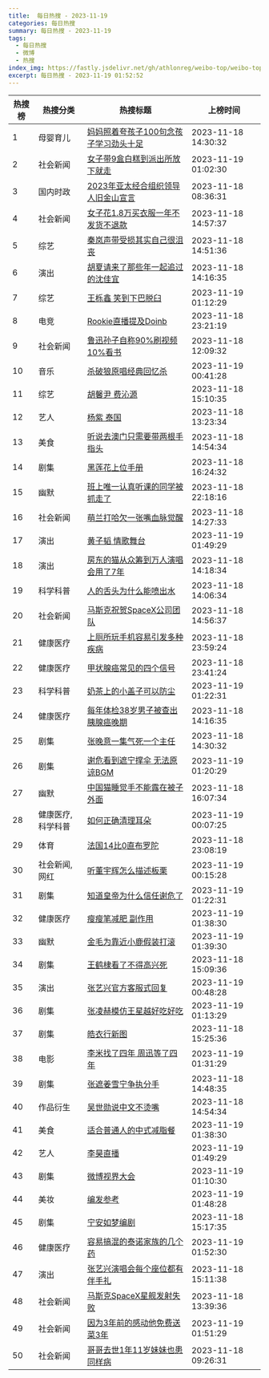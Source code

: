 ```yaml
---
title:  每日热搜 - 2023-11-19
categories: 每日热搜
summary: 每日热搜 - 2023-11-19
tags:
  - 每日热搜
  - 微博
  - 热搜
index_img: https://fastly.jsdelivr.net/gh/athlonreg/weibo-top/weibo-top.jpeg
excerpt: 每日热搜 - 2023-11-19 01:52:52
---
```


| 热搜榜 | 热搜分类 | 热搜标题 | 上榜时间 |
| --- | --- | --- | --- |
| 1 | 母婴育儿 | [妈妈照着夸孩子100句念孩子学习劲头十足](https://s.weibo.com/weibo%3Fq%3D%2523%E5%A6%88%E5%A6%88%E7%85%A7%E7%9D%80%E5%A4%B8%E5%AD%A9%E5%AD%90100%E5%8F%A5%E5%BF%B5%E5%AD%A9%E5%AD%90%E5%AD%A6%E4%B9%A0%E5%8A%B2%E5%A4%B4%E5%8D%81%E8%B6%B3%2523) | 2023-11-18 14:30:32 | 
| 2 | 社会新闻 | [女子带9盒白糕到派出所放下就走](https://s.weibo.com/weibo%3Fq%3D%2523%E5%A5%B3%E5%AD%90%E5%B8%A69%E7%9B%92%E7%99%BD%E7%B3%95%E5%88%B0%E6%B4%BE%E5%87%BA%E6%89%80%E6%94%BE%E4%B8%8B%E5%B0%B1%E8%B5%B0%2523) | 2023-11-19 01:02:30 | 
| 3 | 国内时政 | [2023年亚太经合组织领导人旧金山宣言](https://s.weibo.com/weibo%3Fq%3D%25232023%E5%B9%B4%E4%BA%9A%E5%A4%AA%E7%BB%8F%E5%90%88%E7%BB%84%E7%BB%87%E9%A2%86%E5%AF%BC%E4%BA%BA%E6%97%A7%E9%87%91%E5%B1%B1%E5%AE%A3%E8%A8%80%2523) | 2023-11-18 08:36:31 | 
| 4 | 社会新闻 | [女子花1.8万买衣服一年不发货不退款](https://s.weibo.com/weibo%3Fq%3D%2523%E5%A5%B3%E5%AD%90%E8%8A%B11.8%E4%B8%87%E4%B9%B0%E8%A1%A3%E6%9C%8D%E4%B8%80%E5%B9%B4%E4%B8%8D%E5%8F%91%E8%B4%A7%E4%B8%8D%E9%80%80%E6%AC%BE%2523) | 2023-11-18 14:57:37 | 
| 5 | 综艺 | [秦岚声带受损其实自己很沮丧](https://s.weibo.com/weibo%3Fq%3D%2523%E7%A7%A6%E5%B2%9A%E5%A3%B0%E5%B8%A6%E5%8F%97%E6%8D%9F%E5%85%B6%E5%AE%9E%E8%87%AA%E5%B7%B1%E5%BE%88%E6%B2%AE%E4%B8%A7%2523) | 2023-11-18 14:51:36 | 
| 6 | 演出 | [胡夏请来了那些年一起追过的沈佳宜](https://s.weibo.com/weibo%3Fq%3D%2523%E8%83%A1%E5%A4%8F%E8%AF%B7%E6%9D%A5%E4%BA%86%E9%82%A3%E4%BA%9B%E5%B9%B4%E4%B8%80%E8%B5%B7%E8%BF%BD%E8%BF%87%E7%9A%84%E6%B2%88%E4%BD%B3%E5%AE%9C%2523) | 2023-11-18 14:16:35 | 
| 7 | 综艺 | [王栎鑫 笑到下巴脱臼](https://s.weibo.com/weibo%3Fq%3D%2523%E7%8E%8B%E6%A0%8E%E9%91%AB%20%E7%AC%91%E5%88%B0%E4%B8%8B%E5%B7%B4%E8%84%B1%E8%87%BC%2523) | 2023-11-19 01:12:29 | 
| 8 | 电竞 | [Rookie直播提及Doinb](https://s.weibo.com/weibo%3Fq%3D%2523Rookie%E7%9B%B4%E6%92%AD%E6%8F%90%E5%8F%8ADoinb%2523) | 2023-11-18 23:21:19 | 
| 9 | 社会新闻 | [鲁迅孙子自称90%刷视频10%看书](https://s.weibo.com/weibo%3Fq%3D%2523%E9%B2%81%E8%BF%85%E5%AD%99%E5%AD%90%E8%87%AA%E7%A7%B090%25%E5%88%B7%E8%A7%86%E9%A2%9110%25%E7%9C%8B%E4%B9%A6%2523) | 2023-11-18 12:09:32 | 
| 10 | 音乐 | [杀破狼原唱经典回忆杀](https://s.weibo.com/weibo%3Fq%3D%2523%E6%9D%80%E7%A0%B4%E7%8B%BC%E5%8E%9F%E5%94%B1%E7%BB%8F%E5%85%B8%E5%9B%9E%E5%BF%86%E6%9D%80%2523) | 2023-11-19 00:41:28 | 
| 11 | 综艺 | [胡馨尹 费沁源](https://s.weibo.com/weibo%3Fq%3D%2523%E8%83%A1%E9%A6%A8%E5%B0%B9%20%E8%B4%B9%E6%B2%81%E6%BA%90%2523) | 2023-11-18 15:10:35 | 
| 12 | 艺人 | [杨紫 泰国](https://s.weibo.com/weibo%3Fq%3D%2523%E6%9D%A8%E7%B4%AB%20%E6%B3%B0%E5%9B%BD%2523) | 2023-11-18 13:23:34 | 
| 13 | 美食 | [听说去澳门只需要带两根手指头](https://s.weibo.com/weibo%3Fq%3D%2523%E5%90%AC%E8%AF%B4%E5%8E%BB%E6%BE%B3%E9%97%A8%E5%8F%AA%E9%9C%80%E8%A6%81%E5%B8%A6%E4%B8%A4%E6%A0%B9%E6%89%8B%E6%8C%87%E5%A4%B4%2523) | 2023-11-18 14:54:34 | 
| 14 | 剧集 | [黑莲花上位手册](https://s.weibo.com/weibo%3Fq%3D%2523%E9%BB%91%E8%8E%B2%E8%8A%B1%E4%B8%8A%E4%BD%8D%E6%89%8B%E5%86%8C%2523) | 2023-11-18 16:24:32 | 
| 15 | 幽默 | [班上唯一认真听课的同学被抓走了](https://s.weibo.com/weibo%3Fq%3D%2523%E7%8F%AD%E4%B8%8A%E5%94%AF%E4%B8%80%E8%AE%A4%E7%9C%9F%E5%90%AC%E8%AF%BE%E7%9A%84%E5%90%8C%E5%AD%A6%E8%A2%AB%E6%8A%93%E8%B5%B0%E4%BA%86%2523) | 2023-11-18 22:18:16 | 
| 16 | 社会新闻 | [萌兰打哈欠一张嘴血脉觉醒](https://s.weibo.com/weibo%3Fq%3D%2523%E8%90%8C%E5%85%B0%E6%89%93%E5%93%88%E6%AC%A0%E4%B8%80%E5%BC%A0%E5%98%B4%E8%A1%80%E8%84%89%E8%A7%89%E9%86%92%2523) | 2023-11-18 14:27:33 | 
| 17 | 演出 | [黄子韬 情歌舞台](https://s.weibo.com/weibo%3Fq%3D%2523%E9%BB%84%E5%AD%90%E9%9F%AC%20%E6%83%85%E6%AD%8C%E8%88%9E%E5%8F%B0%2523) | 2023-11-19 01:49:29 | 
| 18 | 演出 | [房东的猫从众筹到万人演唱会用了7年](https://s.weibo.com/weibo%3Fq%3D%2523%E6%88%BF%E4%B8%9C%E7%9A%84%E7%8C%AB%E4%BB%8E%E4%BC%97%E7%AD%B9%E5%88%B0%E4%B8%87%E4%BA%BA%E6%BC%94%E5%94%B1%E4%BC%9A%E7%94%A8%E4%BA%867%E5%B9%B4%2523) | 2023-11-18 14:18:34 | 
| 19 | 科学科普 | [人的舌头为什么能喷出水](https://s.weibo.com/weibo%3Fq%3D%2523%E4%BA%BA%E7%9A%84%E8%88%8C%E5%A4%B4%E4%B8%BA%E4%BB%80%E4%B9%88%E8%83%BD%E5%96%B7%E5%87%BA%E6%B0%B4%2523) | 2023-11-18 14:06:34 | 
| 20 | 社会新闻 | [马斯克祝贺SpaceX公司团队](https://s.weibo.com/weibo%3Fq%3D%2523%E9%A9%AC%E6%96%AF%E5%85%8B%E7%A5%9D%E8%B4%BASpaceX%E5%85%AC%E5%8F%B8%E5%9B%A2%E9%98%9F%2523) | 2023-11-18 14:56:37 | 
| 21 | 健康医疗 | [上厕所玩手机容易引发多种疾病](https://s.weibo.com/weibo%3Fq%3D%2523%E4%B8%8A%E5%8E%95%E6%89%80%E7%8E%A9%E6%89%8B%E6%9C%BA%E5%AE%B9%E6%98%93%E5%BC%95%E5%8F%91%E5%A4%9A%E7%A7%8D%E7%96%BE%E7%97%85%2523) | 2023-11-18 23:59:24 | 
| 22 | 健康医疗 | [甲状腺癌常见的四个信号](https://s.weibo.com/weibo%3Fq%3D%2523%E7%94%B2%E7%8A%B6%E8%85%BA%E7%99%8C%E5%B8%B8%E8%A7%81%E7%9A%84%E5%9B%9B%E4%B8%AA%E4%BF%A1%E5%8F%B7%2523) | 2023-11-18 23:41:24 | 
| 23 | 科学科普 | [奶茶上的小盖子可以防尘](https://s.weibo.com/weibo%3Fq%3D%2523%E5%A5%B6%E8%8C%B6%E4%B8%8A%E7%9A%84%E5%B0%8F%E7%9B%96%E5%AD%90%E5%8F%AF%E4%BB%A5%E9%98%B2%E5%B0%98%2523) | 2023-11-19 01:22:31 | 
| 24 | 健康医疗 | [每年体检38岁男子被查出胰腺癌晚期](https://s.weibo.com/weibo%3Fq%3D%2523%E6%AF%8F%E5%B9%B4%E4%BD%93%E6%A3%8038%E5%B2%81%E7%94%B7%E5%AD%90%E8%A2%AB%E6%9F%A5%E5%87%BA%E8%83%B0%E8%85%BA%E7%99%8C%E6%99%9A%E6%9C%9F%2523) | 2023-11-18 14:16:35 | 
| 25 | 剧集 | [张晚意一集气死一个主任](https://s.weibo.com/weibo%3Fq%3D%2523%E5%BC%A0%E6%99%9A%E6%84%8F%E4%B8%80%E9%9B%86%E6%B0%94%E6%AD%BB%E4%B8%80%E4%B8%AA%E4%B8%BB%E4%BB%BB%2523) | 2023-11-18 14:30:32 | 
| 26 | 剧集 | [谢危看到遮宁撑伞 无法原谅BGM](https://s.weibo.com/weibo%3Fq%3D%2523%E8%B0%A2%E5%8D%B1%E7%9C%8B%E5%88%B0%E9%81%AE%E5%AE%81%E6%92%91%E4%BC%9E%20%E6%97%A0%E6%B3%95%E5%8E%9F%E8%B0%85BGM%2523) | 2023-11-19 01:20:29 | 
| 27 | 幽默 | [中国猫睡觉手不能露在被子外面](https://s.weibo.com/weibo%3Fq%3D%2523%E4%B8%AD%E5%9B%BD%E7%8C%AB%E7%9D%A1%E8%A7%89%E6%89%8B%E4%B8%8D%E8%83%BD%E9%9C%B2%E5%9C%A8%E8%A2%AB%E5%AD%90%E5%A4%96%E9%9D%A2%2523) | 2023-11-18 16:07:34 | 
| 28 | 健康医疗,科学科普 | [如何正确清理耳朵](https://s.weibo.com/weibo%3Fq%3D%2523%E5%A6%82%E4%BD%95%E6%AD%A3%E7%A1%AE%E6%B8%85%E7%90%86%E8%80%B3%E6%9C%B5%2523) | 2023-11-19 00:07:25 | 
| 29 | 体育 | [法国14比0直布罗陀](https://s.weibo.com/weibo%3Fq%3D%2523%E6%B3%95%E5%9B%BD14%E6%AF%940%E7%9B%B4%E5%B8%83%E7%BD%97%E9%99%80%2523) | 2023-11-18 23:08:19 | 
| 30 | 社会新闻,网红 | [听董宇辉怎么描述板栗](https://s.weibo.com/weibo%3Fq%3D%2523%E5%90%AC%E8%91%A3%E5%AE%87%E8%BE%89%E6%80%8E%E4%B9%88%E6%8F%8F%E8%BF%B0%E6%9D%BF%E6%A0%97%2523) | 2023-11-19 00:15:28 | 
| 31 | 剧集 | [知道皇帝为什么信任谢危了](https://s.weibo.com/weibo%3Fq%3D%2523%E7%9F%A5%E9%81%93%E7%9A%87%E5%B8%9D%E4%B8%BA%E4%BB%80%E4%B9%88%E4%BF%A1%E4%BB%BB%E8%B0%A2%E5%8D%B1%E4%BA%86%2523) | 2023-11-19 01:22:31 | 
| 32 | 健康医疗 | [瘦瘦笔减肥 副作用](https://s.weibo.com/weibo%3Fq%3D%2523%E7%98%A6%E7%98%A6%E7%AC%94%E5%87%8F%E8%82%A5%20%E5%89%AF%E4%BD%9C%E7%94%A8%2523) | 2023-11-19 01:38:30 | 
| 33 | 幽默 | [金毛为靠近小鹿假装打滚](https://s.weibo.com/weibo%3Fq%3D%2523%E9%87%91%E6%AF%9B%E4%B8%BA%E9%9D%A0%E8%BF%91%E5%B0%8F%E9%B9%BF%E5%81%87%E8%A3%85%E6%89%93%E6%BB%9A%2523) | 2023-11-19 01:39:30 | 
| 34 | 剧集 | [王鹤棣看了不得高兴死](https://s.weibo.com/weibo%3Fq%3D%2523%E7%8E%8B%E9%B9%A4%E6%A3%A3%E7%9C%8B%E4%BA%86%E4%B8%8D%E5%BE%97%E9%AB%98%E5%85%B4%E6%AD%BB%2523) | 2023-11-18 15:09:36 | 
| 35 | 演出 | [张艺兴官方客服式回复](https://s.weibo.com/weibo%3Fq%3D%2523%E5%BC%A0%E8%89%BA%E5%85%B4%E5%AE%98%E6%96%B9%E5%AE%A2%E6%9C%8D%E5%BC%8F%E5%9B%9E%E5%A4%8D%2523) | 2023-11-19 00:48:28 | 
| 36 | 剧集 | [张凌赫模仿王星越好吃好吃](https://s.weibo.com/weibo%3Fq%3D%2523%E5%BC%A0%E5%87%8C%E8%B5%AB%E6%A8%A1%E4%BB%BF%E7%8E%8B%E6%98%9F%E8%B6%8A%E5%A5%BD%E5%90%83%E5%A5%BD%E5%90%83%2523) | 2023-11-19 01:13:29 | 
| 37 | 剧集 | [皓衣行新图](https://s.weibo.com/weibo%3Fq%3D%2523%E7%9A%93%E8%A1%A3%E8%A1%8C%E6%96%B0%E5%9B%BE%2523) | 2023-11-18 15:25:36 | 
| 38 | 电影 | [李米找了四年 周迅等了四年](https://s.weibo.com/weibo%3Fq%3D%2523%E6%9D%8E%E7%B1%B3%E6%89%BE%E4%BA%86%E5%9B%9B%E5%B9%B4%20%E5%91%A8%E8%BF%85%E7%AD%89%E4%BA%86%E5%9B%9B%E5%B9%B4%2523) | 2023-11-19 01:31:29 | 
| 39 | 剧集 | [张遮姜雪宁争执分手](https://s.weibo.com/weibo%3Fq%3D%2523%E5%BC%A0%E9%81%AE%E5%A7%9C%E9%9B%AA%E5%AE%81%E4%BA%89%E6%89%A7%E5%88%86%E6%89%8B%2523) | 2023-11-18 14:48:35 | 
| 40 | 作品衍生 | [吴世勋说中文不烫嘴](https://s.weibo.com/weibo%3Fq%3D%2523%E5%90%B4%E4%B8%96%E5%8B%8B%E8%AF%B4%E4%B8%AD%E6%96%87%E4%B8%8D%E7%83%AB%E5%98%B4%2523) | 2023-11-18 14:54:34 | 
| 41 | 美食 | [适合普通人的中式减脂餐](https://s.weibo.com/weibo%3Fq%3D%2523%E9%80%82%E5%90%88%E6%99%AE%E9%80%9A%E4%BA%BA%E7%9A%84%E4%B8%AD%E5%BC%8F%E5%87%8F%E8%84%82%E9%A4%90%2523) | 2023-11-19 01:38:30 | 
| 42 | 艺人 | [李昊直播](https://s.weibo.com/weibo%3Fq%3D%2523%E6%9D%8E%E6%98%8A%E7%9B%B4%E6%92%AD%2523) | 2023-11-19 01:49:29 | 
| 43 | 剧集 | [微博视界大会](https://s.weibo.com/weibo%3Fq%3D%2523%E5%BE%AE%E5%8D%9A%E8%A7%86%E7%95%8C%E5%A4%A7%E4%BC%9A%2523) | 2023-11-19 01:10:30 | 
| 44 | 美妆 | [编发参考](https://s.weibo.com/weibo%3Fq%3D%2523%E7%BC%96%E5%8F%91%E5%8F%82%E8%80%83%2523) | 2023-11-19 01:48:28 | 
| 45 | 剧集 | [宁安如梦编剧](https://s.weibo.com/weibo%3Fq%3D%2523%E5%AE%81%E5%AE%89%E5%A6%82%E6%A2%A6%E7%BC%96%E5%89%A7%2523) | 2023-11-18 15:17:35 | 
| 46 | 健康医疗 | [容易搞混的泰诺家族的几个药](https://s.weibo.com/weibo%3Fq%3D%2523%E5%AE%B9%E6%98%93%E6%90%9E%E6%B7%B7%E7%9A%84%E6%B3%B0%E8%AF%BA%E5%AE%B6%E6%97%8F%E7%9A%84%E5%87%A0%E4%B8%AA%E8%8D%AF%2523) | 2023-11-19 01:52:30 | 
| 47 | 演出 | [张艺兴演唱会每个座位都有伴手礼](https://s.weibo.com/weibo%3Fq%3D%2523%E5%BC%A0%E8%89%BA%E5%85%B4%E6%BC%94%E5%94%B1%E4%BC%9A%E6%AF%8F%E4%B8%AA%E5%BA%A7%E4%BD%8D%E9%83%BD%E6%9C%89%E4%BC%B4%E6%89%8B%E7%A4%BC%2523) | 2023-11-18 15:11:38 | 
| 48 | 社会新闻 | [马斯克SpaceX星舰发射失败](https://s.weibo.com/weibo%3Fq%3D%2523%E9%A9%AC%E6%96%AF%E5%85%8BSpaceX%E6%98%9F%E8%88%B0%E5%8F%91%E5%B0%84%E5%A4%B1%E8%B4%A5%2523) | 2023-11-18 13:39:36 | 
| 49 | 社会新闻 | [因为3年前的感动他免费送菜3年](https://s.weibo.com/weibo%3Fq%3D%2523%E5%9B%A0%E4%B8%BA3%E5%B9%B4%E5%89%8D%E7%9A%84%E6%84%9F%E5%8A%A8%E4%BB%96%E5%85%8D%E8%B4%B9%E9%80%81%E8%8F%9C3%E5%B9%B4%2523) | 2023-11-19 01:51:29 | 
| 50 | 社会新闻 | [哥哥去世1年11岁妹妹也患同样病](https://s.weibo.com/weibo%3Fq%3D%2523%E5%93%A5%E5%93%A5%E5%8E%BB%E4%B8%961%E5%B9%B411%E5%B2%81%E5%A6%B9%E5%A6%B9%E4%B9%9F%E6%82%A3%E5%90%8C%E6%A0%B7%E7%97%85%2523) | 2023-11-18 09:26:31 | 
